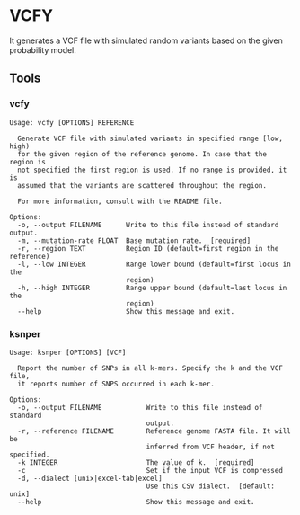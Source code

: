 VCFY
====
It generates a VCF file with simulated random variants based on the given probability model.

Tools
-----
### vcfy

    Usage: vcfy [OPTIONS] REFERENCE
    
      Generate VCF file with simulated variants in specified range [low, high)
      for the given region of the reference genome. In case that the region is
      not specified the first region is used. If no range is provided, it is
      assumed that the variants are scattered throughout the region.
    
      For more information, consult with the README file.
    
    Options:
      -o, --output FILENAME      Write to this file instead of standard output.
      -m, --mutation-rate FLOAT  Base mutation rate.  [required]
      -r, --region TEXT          Region ID (default=first region in the reference)
      -l, --low INTEGER          Range lower bound (default=first locus in the
                                 region)
      -h, --high INTEGER         Range upper bound (default=last locus in the
                                 region)
      --help                     Show this message and exit.

### ksnper

    Usage: ksnper [OPTIONS] [VCF]
    
      Report the number of SNPs in all k-mers. Specify the k and the VCF file,
      it reports number of SNPS occurred in each k-mer.
    
    Options:
      -o, --output FILENAME           Write to this file instead of standard
                                      output.
      -r, --reference FILENAME        Reference genome FASTA file. It will be
                                      inferred from VCF header, if not specified.
      -k INTEGER                      The value of k.  [required]
      -c                              Set if the input VCF is compressed
      -d, --dialect [unix|excel-tab|excel]
                                      Use this CSV dialect.  [default: unix]
      --help                          Show this message and exit.
